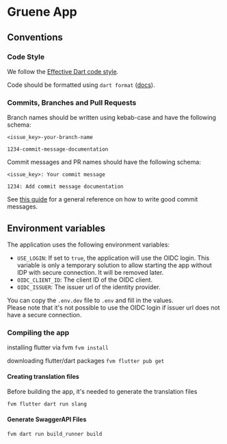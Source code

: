# Gruene App

## Conventions

### Code Style

We follow the [Effective Dart code style](https://dart.dev/effective-dart/style).

Code should be formatted using `dart format` ([docs](https://dart.dev/tools/dart-format)).

### Commits, Branches and Pull Requests

Branch names should be written using kebab-case and have the following schema:

```
<issue_key>-your-branch-name

1234-commit-message-documentation
```

Commit messages and PR names should have the following schema:
```
<issue_key>: Your commit message

1234: Add commit message documentation
```

See [this guide](https://github.com/erlang/otp/wiki/Writing-good-commit-messages) for a general reference on how to
write good commit messages.

## Environment variables
The application uses the following environment variables:

- `USE_LOGIN`: If set to `true`, the application will use the OIDC login. This variable is only a temporary solution to allow starting the app without IDP with secure connection. It will be removed later.
- `OIDC_CLIENT_ID`: The client ID of the OIDC client.
- `OIDC_ISSUER`: The issuer url of the identity provider.

You can copy the `.env.dev` file to `.env` and fill in the values.   
Please note that it's not possible to use the OIDC login if issuer url does not have a secure connection.

### Compiling the app

installing flutter via fvm
`fvm install`

downloading flutter/dart packages
`fvm flutter pub get`

#### Creating translation files

Before building the app, it's needed to generate the translation files

`fvm flutter dart run slang`

#### Generate SwaggerAPI Files

`fvm dart run build_runner build`